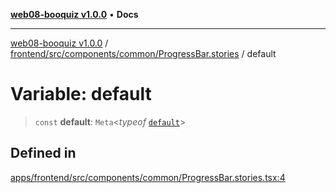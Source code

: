 [**web08-booquiz v1.0.0**](../../../../../../README.md) • **Docs**

***

[web08-booquiz v1.0.0](../../../../../../modules.md) / [frontend/src/components/common/ProgressBar.stories](../README.md) / default

# Variable: default

> `const` **default**: `Meta`\<*typeof* [`default`](../../ProgressBar/functions/default.md)\>

## Defined in

[apps/frontend/src/components/common/ProgressBar.stories.tsx:4](https://github.com/boostcampwm-2024/web08-BooQuiz/blob/7476b6206e2a8c55cace72cc6ee6a8796386519f/apps/frontend/src/components/common/ProgressBar.stories.tsx#L4)
